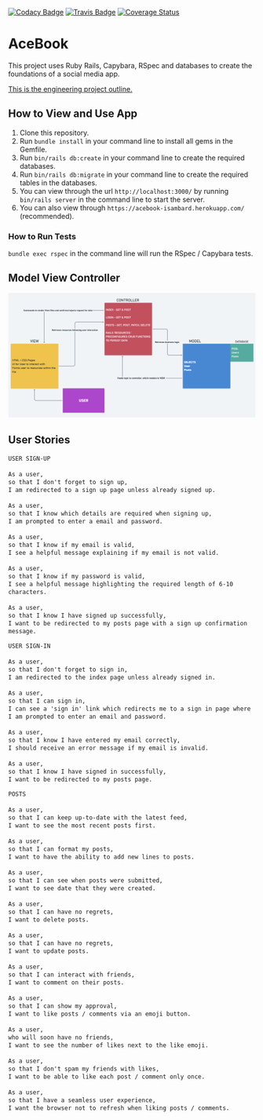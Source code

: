 [![Codacy Badge](https://api.codacy.com/project/badge/Grade/f151d00627cb43ad87d85c970d3baf63)](https://www.codacy.com/app/Hannah-Frost/acebook-Isambard?utm_source=github.com&amp;utm_medium=referral&amp;utm_content=Hannah-Frost/acebook-Isambard&amp;utm_campaign=Badge_Grade) [![Travis Badge](https://img.shields.io/travis/com/Hannah-Frost/acebook-Isambard/master.svg)](https://travis-ci.com/Hannah-Frost/acebook-Isambard) [![Coverage Status](https://coveralls.io/repos/github/Hannah-Frost/acebook-Isambard/badge.svg?branch=master)](https://coveralls.io/github/Hannah-Frost/acebook-Isambard?branch=master)

# AceBook

  This project uses Ruby Rails, Capybara, RSpec and databases to create the foundations of a social media app.


  [This is the engineering project outline.](https://github.com/makersacademy/course/tree/master/engineering_projects/rails)


## How to View and Use App

1. Clone this repository.
2. Run `bundle install` in your command line to install all gems in the Gemfile.
3. Run `bin/rails db:create` in your command line to create the required databases.
4. Run `bin/rails db:migrate` in your command line to create the required tables in the databases.
5. You can view through the url `http://localhost:3000/` by running `bin/rails server` in the command line to start the server.
6. You can also view through `https://acebook-isambard.herokuapp.com/` (recommended).

### How to Run Tests

`bundle exec rspec` in the command line will run the RSpec / Capybara tests.

## Model View Controller
![alt text](https://github.com/Hannah-Frost/acebook-Isambard/blob/master/MVC.png)


## User Stories
```
USER SIGN-UP

As a user,
so that I don't forget to sign up,
I am redirected to a sign up page unless already signed up.

As a user,
so that I know which details are required when signing up,
I am prompted to enter a email and password.

As a user,
so that I know if my email is valid,
I see a helpful message explaining if my email is not valid.

As a user,
so that I know if my password is valid,
I see a helpful message highlighting the required length of 6-10 characters.

As a user,
so that I know I have signed up successfully,
I want to be redirected to my posts page with a sign up confirmation message.
```

```
USER SIGN-IN

As a user,
so that I don't forget to sign in,
I am redirected to the index page unless already signed in.

As a user,
so that I can sign in,
I can see a 'sign in' link which redirects me to a sign in page where I am prompted to enter an email and password.

As a user,
so that I know I have entered my email correctly,
I should receive an error message if my email is invalid.

As a user,
so that I know I have signed in successfully,
I want to be redirected to my posts page.
```

```
POSTS

As a user, 
so that I can keep up-to-date with the latest feed, 
I want to see the most recent posts first.

As a user, 
so that I can format my posts, 
I want to have the ability to add new lines to posts.

As a user, 
so that I can see when posts were submitted, 
I want to see date that they were created.

As a user, 
so that I can have no regrets, 
I want to delete posts.

As a user, 
so that I can have no regrets, 
I want to update posts.

As a user, 
so that I can interact with friends, 
I want to comment on their posts.

As a user, 
so that I can show my approval, 
I want to like posts / comments via an emoji button.

As a user, 
who will soon have no friends, 
I want to see the number of likes next to the like emoji.

As a user, 
so that I don't spam my friends with likes, 
I want to be able to like each post / comment only once.

As a user, 
so that I have a seamless user experience, 
I want the browser not to refresh when liking posts / comments.
```
